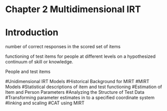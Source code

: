 # Chapter 2 Multidimensional IRT


# Introduction 
number of correct responses in the scored set of items

functioning of test items for people at different levels on a hypothesized continuum of skill or knowledge.


People and test items






#Unidimensional IRT Models
#Historical Background for MIRT
#MIRT Models
#Statistical descriptions of item and test functioning
#Estimation of Item and Person Parameters
#Analyzing the Structure of Test Data
#Transforming parameter estimates in to a specified coordinate system
#linking and scaling
#CAT using MIRT



